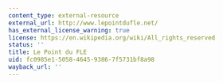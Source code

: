 ```yaml
---
content_type: external-resource
external_url: http://www.lepointdufle.net/
has_external_license_warning: true
license: https://en.wikipedia.org/wiki/All_rights_reserved
status: ''
title: Le Point du FLE
uid: fc0985e1-5058-4645-9386-7f5731bf8a98
wayback_url: ''
---
```


